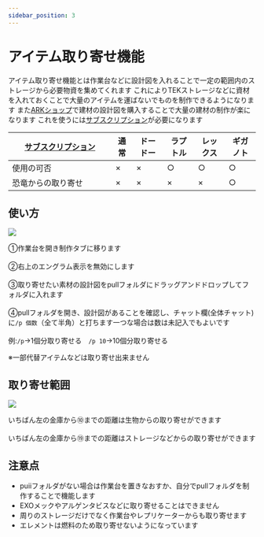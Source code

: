 ```yaml
---
sidebar_position: 3
---
```


# アイテム取り寄せ機能

アイテム取り寄せ機能とは作業台などに設計図を入れることで一定の範囲内のストレージから必要物資を集めてくれます
これによりTEKストレージなどに資材を入れておくことで大量のアイテムを運ばないでものを制作できるようになります
また[ARKショップ](/docs/Feeling)で建材の設計図を購入することで大量の建材の制作が楽になります
これを使うには[サブスクリプション](docs\arkapi\arkshop.md)が必要になります

[サブスクリプション](/docs/Feeling)   | 通常 | ドードー | ラプトル | レックス | ギガノト
  ------------------ | --------| -------- | ------- | ------- |---------
  使用の可否　　　　　　| ×   | ×  | ○     | ○     | ○
  恐竜からの取り寄せ　　　　　　| ×   | ×  | ×     | ×     | ○

## 使い方
<img src="\img\arkapi\pull2.jpg" />

①作業台を開き制作タブに移ります<br></br>
②右上のエングラム表示を無効にします<br></br>
③取り寄せたい素材の設計図をpullフォルダにドラッグアンドドロップしてフォルダに入れます<br></br>
④pullフォルダを開き、設計図があることを確認し、チャット欄(全体チャット)に```/p 個数```（全て半角）と打ちます一つな場合は数は未記入でもよいです<br></br>
例:```/p```→1個分取り寄せる　```/p 10```→10個分取り寄せる

※一部代替アイテムなどは取り寄せ出来ません

## 取り寄せ範囲
<img src="\img\arkapi\pull1.jpg" />

いちばん左の金庫から⑩までの距離は生物からの取り寄せができます<br></br>
いちばん左の金庫から⑲までの距離はストレージなどからの取り寄せができます

## 注意点
- puiiフォルダがない場合は作業台を置きなおすか、自分でpullフォルダを制作することで機能します
- EXOメックやアルゲンタビスなどに取り寄せることはできません
- 周りのストレージだけでなく作業台やレプリケーターからも取り寄せます
- エレメントは燃料のため取り寄せないようになっています